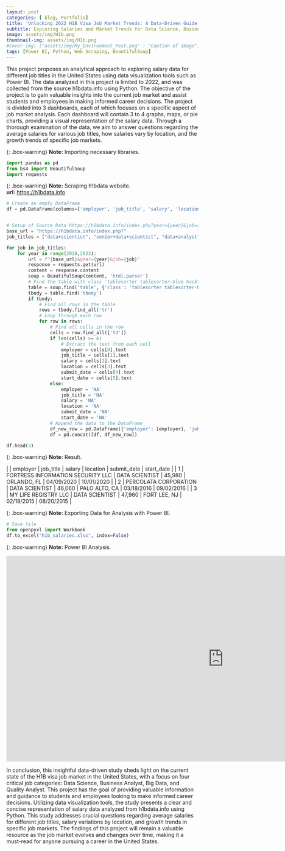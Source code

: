 ```yaml
---  
layout: post   
categories: [ blog, Portfolio]  
title: 'Unlocking 2022 H1B Visa Job Market Trends: A Data-Driven Guide to Making an Informed Career Decision' 
subtitle: Exploring Salaries and Market Trends for Data Science, Business Analyst, Big Data, and Quality Analyst Jobs 
image: assets/img/H1b.png 
thumbnail-img: assets/img/H1b.png 
#cover-img: ["assets/img/My_Environment_Post.png" : "Caption of image", "assets/img/My_Environment_Post.png" : "Caption of image"]  
tags: [Power BI, Python, Web Scraping, BeautifulSoup]  
---  
```

<style>
r { color: #FF5733 } /* bright orange-red */
o { color: #FFA500 } /* orange */
g { color: #4CAF50 } /* green */
b { color: #2196F3 } /* blue */
table { font-size: 11px; }
details { font-size: 14px; }
</style>
<!--- -------Introduction-------- --->  
This project proposes an analytical approach to exploring salary data for different job titles in the United States using data visualization tools such as Power BI. The data analyzed in this project is limited to 2022, and was collected from the source h1bdata.info using Python. The objective of the project is to gain valuable insights into the current job market and assist students and employees in making informed career decisions. The project is divided into 3 dashboards, each of which focuses on a specific aspect of job market analysis. Each dashboard will contain 3 to 4 graphs, maps, or pie charts, providing a visual representation of the salary data. Through a thorough examination of the data, we aim to answer questions regarding the average salaries for various job titles, how salaries vary by location, and the growth trends of specific job markets.


{: .box-warning}
**Note:** Importing necessary libraries.  

```python
import pandas as pd
from bs4 import BeautifulSoup
import requests
```


{: .box-warning}
**Note:** Scraping h1bdata website.  
**url:**  https://h1bdata.info


```python
# Create an empty DataFrame
df = pd.DataFrame(columns=['employer', 'job_title', 'salary', 'location', 'submit_date', 'start_date'])


# Setup of Source Data https://h1bdata.info/index.php?year={year}&job={job}
base_url = "https://h1bdata.info/index.php?"
job_titles = ["data+scientist", "senior+data+scientist", "data+analyst", "Big+Data", "machine+learning+engineer", "business+analyst", "Database+Engineer", "Quality+Assurance", "analyst", "qa+analyst", "quality+engineer", "data+engineer", "qa+engineer", "data+warehouse+specialist", "senior+analyst", "quality+analyst", "associate+data+scientist"]

for job in job_titles:
    for year in range(2018,2023):
        url = f"{base_url}&year={year}&job={job}"
        response = requests.get(url)
        content = response.content
        soup = BeautifulSoup(content, 'html.parser')
        # Find the table with class 'tablesorter tablesorter-blue hasStickyHeaders'
        table = soup.find('table', {'class': 'tablesorter tablesorter-blue hasStickyHeaders'})
        tbody = table.find('tbody')
        if tbody:
            # Find all rows in the table
            rows = tbody.find_all('tr')
            # Loop through each row
            for row in rows:    
                # Find all cells in the row
                cells = row.find_all(['td'])
                if len(cells) >= 6:
                    # Extract the text from each cell
                    employer = cells[0].text
                    job_title = cells[1].text
                    salary = cells[2].text
                    location = cells[3].text
                    submit_date = cells[4].text
                    start_date = cells[5].text
                else:
                    employer = 'NA'
                    job_title = 'NA'
                    salary = 'NA'
                    location = 'NA'
                    submit_date = 'NA'
                    start_date = 'NA'
                # Append the data to the DataFrame
                df_new_row = pd.DataFrame({'employer': [employer], 'job_title': [job_title], 'salary': [salary], 'location': [location], 'submit_date': [submit_date], 'start_date': [start_date]})
                df = pd.concat([df, df_new_row])

df.head(3)
```  


{: .box-warning}
**Note:** Result.  


|     |     employer	                    |    job_title      |	salary	|  location	         | submit_date	|  start_date  |
|  1  | FORTRESS INFORMATION SECURITY LLC   | DATA SCIENTIST	| 45,980	| ORLANDO, FL	     | 04/09/2020	| 10/01/2020   |
|  2  | PERCOLATA CORPORATION	            | DATA SCIENTIST	| 46,060	| PALO ALTO, CA	     | 03/18/2016	| 09/02/2016   |
|  3  | MY LIFE REGISTRY LLC	            | DATA SCIENTIST	| 47,960	| FORT LEE, NJ	     | 02/18/2015	| 08/20/2015   |


{: .box-warning}
**Note:** Exporting Data for Analysis with Power BI.

```python
# Save file
from openpyxl import Workbook
df.to_excel("h1b_salaries.xlsx", index=False)
```

{: .box-warning}
**Note:** Power BI Analysis.
    
<iframe title="h1b_salaries" width="1140" height="541.25" src="https://app.powerbi.com/reportEmbed?reportId=b56f4a20-2a70-4d63-bb20-f0e4cf486e5e&autoAuth=true&ctid=db11c5e6-3fdd-486a-b831-4d10e1e5eb00" frameborder="0" allowFullScreen="true"></iframe>


In conclusion, this insightful data-driven study sheds light on the current state of the H1B visa job market in the United States, with a focus on four critical job categories: Data Science, Business Analyst, Big Data, and Quality Analyst. This project has the goal of providing valuable information and guidance to students and employees looking to make informed career decisions. Utilizing data visualization tools, the study presents a clear and concise representation of salary data analyzed from h1bdata.info using Python. This study addresses crucial questions regarding average salaries for different job titles, salary variations by location, and growth trends in specific job markets. The findings of this project will remain a valuable resource as the job market evolves and changes over time, making it a must-read for anyone pursuing a career in the United States.

